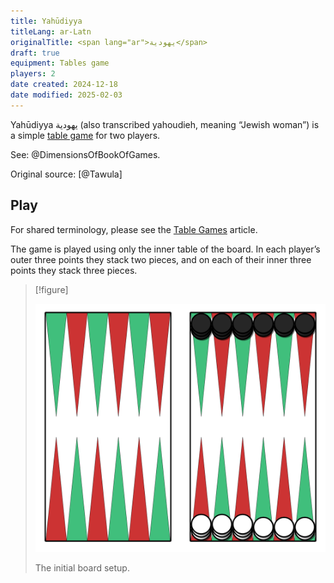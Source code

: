 ```yaml
---
title: Yahūdiyya
titleLang: ar-Latn
originalTitle: <span lang="ar">يهودية</span>
draft: true
equipment: Tables game
players: 2
date created: 2024-12-18
date modified: 2025-02-03
---
```


<span lang="ar-Latn" class="noun aka">Yahūdiyya</span> <span lang="ar" class="aka">يهودية</span> (also transcribed <span lang="ar-Latn" class="aka">yahoudieh</span>, meaning “Jewish woman”) is a simple [table game](articles/families/table-games/table-games.md) for two players.

See: @DimensionsOfBookOfGames.

Original source: [@Tawula]

## Play

For shared terminology, please see the [Table Games](articles/families/table-games/table-games.md) article.

The game is played using only the inner table of the board. In each player’s outer three points they stack two pieces, and on each of their inner three points they stack three pieces.

> [!figure]
>
> ![](yahudiya_setup.svg)
>
> The initial board setup.
